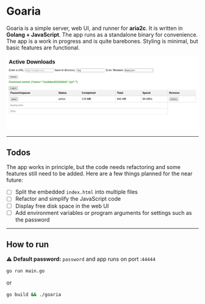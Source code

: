 # Goaria

Goaria is a simple server, web UI, and runner for **aria2c**. It is written in **Golang + JavaScript**. The app runs as a standalone binary for convenience.
The app is a work in progress and is quite barebones. Styling is minimal, but basic features are functional.

![image](./assets/example.png)

---

## Todos

The app works in principle, but the code needs refactoring and some features still need to be added. Here are a few things planned for the near future:

- [ ] Split the embedded `index.html` into multiple files
- [ ] Refactor and simplify the JavaScript code
- [ ] Display free disk space in the web UI
- [ ] Add environment variables or program arguments for settings such as the password

---

## How to run

⚠️ **Default password:** `password` and app runs on port :`44444`

```bash
go run main.go
```
or

```bash
go build && ./goaria
```
